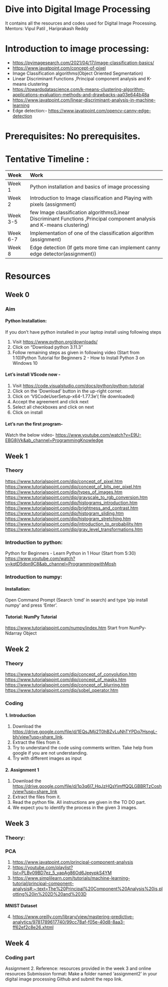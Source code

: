 # Dive into Digital Image Processing
It contains all the resources and codes used for Digital Image Processing.  
Mentors: Vipul Patil , Hariprakash Reddy

# Introduction to image processing:
- https://pyimagesearch.com/2021/04/17/image-classification-basics/
- https://www.javatpoint.com/concept-of-pixel
- Image Classification algorithms(Object Oriented Segmentation)
- Linear Discriminant Functions ,Principal component analysis and K-means clustering 
- https://towardsdatascience.com/k-means-clustering-algorithm-applications-evaluation-methods-and-drawbacks-aa03e644b48a
- https://www.javatpoint.com/linear-discriminant-analysis-in-machine-learning
- Edge detection:- https://www.javatpoint.com/opencv-canny-edge-detection

# Prerequisites: No prerequisites.

# Tentative Timeline :

| Week | Work    | 
| :---   | :--- |
| Week 1 | Python installation and basics of image processing   |
| Week 2 | Introduction to Image classification and Playing with pixels (assignment) |
| Week 3-5 | few Image classification algorithms(Linear Discriminant Functions ,Principal component analysis and K-means clustering)   |
| Week 6-7 | Implementation of one of the classification algorithm (assignment)   |
| Week 8 | Edge detection (If gets more time can implement canny edge detector(assignment))  |

# Resources
## Week 0
### Aim
#### Python Installation:
If you don’t have python installed in your laptop install using following steps
1) Visit https://www.python.org/downloads/
2) Click on “Download python 3.11.3”
3)  Follow remaining steps as given in following video
	(Start from 1:10)Python Tutorial for Beginners 2 - How to Install Python 3 on Windows 10
#### Let’s install VScode now -
1) Visit https://code.visualstudio.com/docs/python/python-tutorial
2) Click on the ‘Download’ button in the up-right corner.
3) Click on ‘VSCodeUserSetup-x64-1.77.3e’( file downloaded)
4) Accept the agreement and click next
5) Select all checkboxes and click on next
6) Click on install
#### Let’s run the first program- 
Watch the below video- https://www.youtube.com/watch?v=E9U-EBG8jVk&ab_channel=ProgrammingKnowledge

## Week 1
### Theory

https://www.tutorialspoint.com/dip/concept_of_pixel.htm
https://www.tutorialspoint.com/dip/concept_of_bits_per_pixel.htm
https://www.tutorialspoint.com/dip/types_of_images.htm
https://www.tutorialspoint.com/dip/grayscale_to_rgb_conversion.htm
https://www.tutorialspoint.com/dip/histograms_introduction.htm
https://www.tutorialspoint.com/dip/brightness_and_contrast.htm
https://www.tutorialspoint.com/dip/histogram_sliding.htm
https://www.tutorialspoint.com/dip/histogram_stretching.htm
https://www.tutorialspoint.com/dip/introduction_to_probability.htm
https://www.tutorialspoint.com/dip/gray_level_transformations.htm

### Introduction to python: 
Python for Beginners - Learn Python in 1 Hour   (Start from 5:30)
https://www.youtube.com/watch?v=kqtD5dpn9C8&ab_channel=ProgrammingwithMosh
### Introduction to numpy:
#### Installation:
Open Command Prompt (Search ‘cmd’ in search) and type ‘pip install numpy’ and press ‘Enter’.
#### Tutorial: NumPy Tutorial
https://www.tutorialspoint.com/numpy/index.htm
Start from NumPy- Ndarray Object

## Week 2
### Theory
https://www.tutorialspoint.com/dip/concept_of_convolution.htm
https://www.tutorialspoint.com/dip/concept_of_masks.htm
https://www.tutorialspoint.com/dip/concept_of_blurring.htm
https://www.tutorialspoint.com/dip/sobel_operator.htm

### Coding
#### 1. Introduction
1) Download the https://drive.google.com/file/d/1EQsJMjj2T0hBZvLuNhTYPDq7HsngL-bh/view?usp=share_link.
2) Extract the files from it.
3) Try to understand the code using comments written. Take help from    google if you are not understanding.
4) Try with different images as input 

#### 2. Assignment 1
1) Download the https://drive.google.com/file/d/1p3q6l7_HqJzHQsYimffQQLGBBRTzCosh/view?usp=share_link
2) Extract the files from it.
3) Read the python file. All instructions are given in the TO DO part.
4) We expect you to identify the process in the given 3 images.

## Week 3
### Theory:
### PCA 
1) https://www.javatpoint.com/principal-component-analysis
2) https://youtube.com/playlist?list=PLBv09BD7ez_5_yapAg86Od6JeeypkS4YM
3) https://www.simplilearn.com/tutorials/machine-learning-tutorial/principal-component-analysis#:~:text=The%20Principal%20Component%20Analysis%20is,plotting%20in%202D%20and%203D
#### MNIST Dataset
4) https://www.oreilly.com/library/view/mastering-predictive-analytics/9781789617740/99cc78af-f05e-40d8-8aa3-ff62ef2c8e26.xhtml

## Week 4
### Coding part
Assignment 2.
Reference: resources provided in the week 3 and online resources
Submission format: Make a folder named ‘assignment2’ in your digital image processing Github and submit the repo link.




